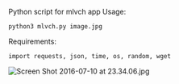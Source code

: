Python script for mlvch app
Usage:

```
python3 mlvch.py image.jpg
```
Requirements:

```
import requests, json, time, os, random, wget
```
![Screen Shot 2016-07-10 at 23.34.06.jpg](https://pp.vk.me/c633416/v633416143/391a1/CnRLEQAsSsg.jpg)